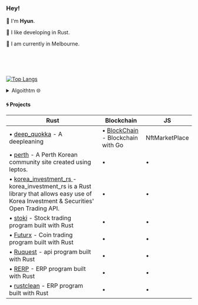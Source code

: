 ### Hey!  



👾 I'm **Hyun**.

🦀 I like developing in Rust.

🐁 I am currently in Melbourne.

<br>
<br>
<br>

[![Top Langs](https://github-readme-stats.vercel.app/api/top-langs/?username=kyunghyunHan&theme=radical&langs_count=8&hide=css,html,makefile,jupyter%20notebook,starlark,java,Objective-C,Ruby,LLVM&layout=compact)](https://github.com/kyunghyunHan/github-readme-stats)  



<details>
<summary>
Algoithtm 🌐
</summary>

![](https://leetcard.jacoblin.cool/kyunghyunHan?theme=light,unicorn)
[![Solved.ac Profile](http://mazassumnida.wtf/api/generate_badge?boj=hkh3045)](https://solved.ac/hkh3045)
</details>

  
#### 🌀 Projects

| **Rust** | **Blockchain** | **JS** |
| -------- | ------ | ------ |
| • [deep_quokka]() - A deepleaning | • [BlockChain](https://github.com/kyunghyunHan/blockchain) - Blockchain with Go | NftMarketPlace |
| • [perth]() - A Perth Korean community site created using leptos. | • | • |
| • [korea_investment_rs ](https://github.com/kyunghyunHan/korea_investment_rs) - korea_investment_rs is a Rust library that allows easy use of Korea Investment & Securities' Open Trading API. | • | • |
| • [stoki](https://github.com/kyunghyunHan/stoki) - Stock trading program built with Rust | • | • |
| • [Futurx](https://github.com/kyunghyunHan/Futurx) - Coin trading program built with Rust | • | • |
| • [Ruquest](https://github.com/kyunghyunHan/Ruquest) - api  program built with Rust | • | • |
| • [RERP](https://github.com/kyunghyunHan/ERP) - ERP program built with Rust | • | • |
| • [rustclean](https://github.com/kyunghyunHan/ERP) - ERP program built with Rust | • | • |
